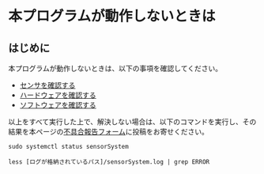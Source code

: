 # 本プログラムが動作しないときは
## はじめに
本プログラムが動作しないときは、以下の事項を確認してください。

- [センサを確認する](checkSensor.md)
- [ハードウェアを確認する](checkHardware.md)
- [ソフトウェアを確認する](checkSoftware.md)

以上をすべて実行した上で、解決しない場合は、以下のコマンドを実行し、その結果を本ページの[不具合報告フォーム](https://github.com/Tycoh/C3lessSensorSystem/issues/new?assignees=Tycoh&labels=bug&template=---------.md&title=BUG)に投稿をお寄せください。

```
sudo systemctl status sensorSystem

less [ログが格納されているパス]/sensorSystem.log | grep ERROR
```
